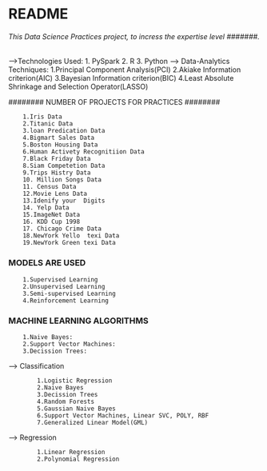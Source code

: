 # README #

###### This Data Science Practices project, to incress the expertise level #######. 

 -->Technologies Used: 1. PySpark 2. R 3. Python
 --> Data-Analytics Techniques:
 		1.Principal Component Analysis(PCI)
		2.Akiake Information criterion(AIC)
		3.Bayesian Information criterion(BIC)
		4.Least Absolute Shrinkage and Selection Operator(LASSO)
		
		
######## NUMBER OF PROJECTS FOR PRACTICES ########

        1.Iris Data
		2.Titanic Data
		3.loan Predication Data
		4.Bigmart Sales Data
		5.Boston Housing Data
		6.Human Activety Recognitiion Data
		7.Black Friday Data
		8.Siam Competetion Data
		9.Trips Histry Data
		10. Million Songs Data
		11. Census Data
		12.Movie Lens Data
		13.Idenify your  Digits
		14. Yelp Data
		15.ImageNet Data
		16. KDD Cup 1998
		17. Chicago Crime Data
		18.NewYork Yello  texi Data
		19.NewYork Green texi Data
		
 

### MODELS ARE USED ###
	
		1.Supervised Learning   
		2.Unsupervised Learning 
		3.Semi-supervised Learning 
		4.Reinforcement Learning
		
### MACHINE LEARNING ALGORITHMS  ###
		
		1.Naive Bayes: 
		2.Support Vector Machines:
		3.Decission Trees:
		



--> Classification
			
			1.Logistic Regression 
			2.Naive Bayes
			3.Decission Trees
			4.Random Forests
			5.Gaussian Naive Bayes
			6.Support Vector Machines, Linear SVC, POLY, RBF
			7.Generalized Linear Model(GML)
--> Regression
			
			1.Linear Regression
			2.Polynomial Regression 
			
			

